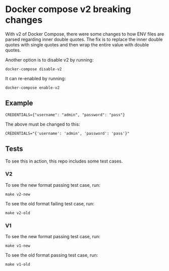 # Docker compose v2 breaking changes

With v2 of Docker Compose, there were some changes to how ENV files
are parsed regarding inner double quotes. The fix is to replace the inner double
quotes with single quotes and then wrap the entire value with double quotes.

Another option is to disable v2 by running:

```
docker-compose disable-v2
```

It can re-enabled by running:

```
docker-compose enable-v2
```

## Example

```
CREDENTIALS={"username": "admin", "password": "pass"}
```

The above must be changed to this:

```
CREDENTIALS="{'username': 'admin', 'password': 'pass'}"
```

## Tests

To see this in action, this repo includes some test cases.

### V2

To see the new format passing test case, run:

```
make v2-new
```

To see the old format failing test case, run:

```
make v2-old
```

### V1

To see the new format passing test case, run:

```
make v1-new
```

To see the old format passing test case, run:

```
make v1-old
```
